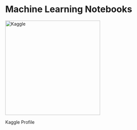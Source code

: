 # Machine Learning Notebooks
<div align=left>
  <a href="https://www.kaggle.com/iqmansingh">
    <img src="https://cdn.discordapp.com/attachments/774996539457142784/1090521320686620692/FB1_49YXsAMDygi1.jpg" alt="Kaggle" width = 300 />
  </a>
 <p>  Kaggle Profile</p>
</div>
